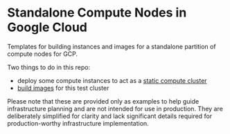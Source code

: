 # Standalone Compute Nodes in Google Cloud

Templates for building instances and images for a standalone partition of
compute nodes for GCP.

Two things to do in this repo:
- deploy some compute instances to act as a [static compute cluster](example-compute-cluster.md)
- [build images](example-image-build.md) for this test cluster

Please note that these are provided only as examples to help guide
infrastructure planning and are not intended for use in production. They are
deliberately simplified for clarity and lack significant details required for
production-worthy infrastructure implementation.

